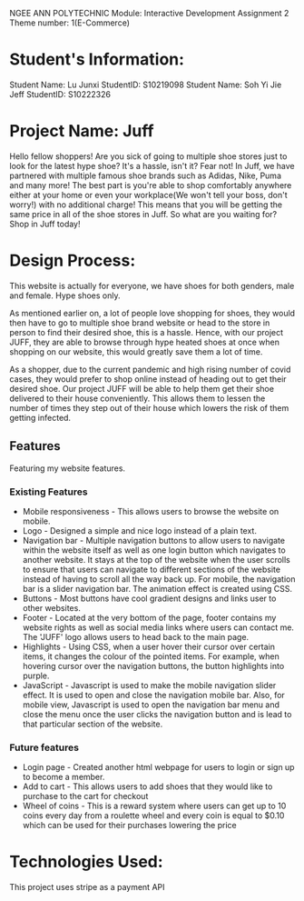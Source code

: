 NGEE ANN POLYTECHNIC
Module: Interactive Development
Assignment 2
Theme number: 1(E-Commerce)


# Student's Information:
Student Name: Lu Junxi
StudentID: S10219098
Student Name: Soh Yi Jie Jeff
StudentID: S10222326

# Project Name: Juff
Hello fellow shoppers! Are you sick of going to multiple shoe stores just to look for the latest hype shoe?
It's a hassle, isn't it? Fear not! In Juff, we have partnered with multiple famous shoe brands such as
Adidas, Nike, Puma and many more! The best part is you're able to shop comfortably anywhere either at
your home or even your workplace(We won't tell your boss, don't worry!) with no additional charge! This
means that you will be getting the same price in all of the shoe stores in Juff. So what are you
waiting for? Shop in Juff today!

# Design Process:
This website is actually for everyone, we have shoes for both genders, male and female. Hype shoes only.

As mentioned earlier on, a lot of people love shopping for shoes, they would then have to go to multiple
shoe brand website or head to the store in person to find their desired shoe, this is a hassle.
Hence, with our project JUFF, they are able to browse through hype heated shoes at once when shopping on
our website, this would greatly save them a lot of time.

As a shopper, due to the current pandemic and high rising number of covid cases, they would prefer to
shop online instead of heading out to get their desired shoe. Our project JUFF will be able to help them get their shoe delivered to their house conveniently. This allows them to lessen the number of times they step out of their house which lowers the risk of them getting infected.

## Features
Featuring my website features.
### Existing Features
- Mobile responsiveness - This allows users to browse the website on mobile.
- Logo - Designed a simple and nice logo instead of a plain text.
- Navigation bar - Multiple navigation buttons to allow users to navigate within the website itself as well as one login button which navigates to another website. It stays at the top of the website when the user scrolls to ensure that users can navigate to different sections of the website instead of having to scroll all the way back up. For mobile, the navigation bar is a slider navigation bar. The animation effect is created using CSS.
- Buttons - Most buttons have cool gradient designs and links user to other websites. 
- Footer - Located at the very bottom of the page, footer contains my website rights as well as social media links where users can contact me. The 'JUFF' logo allows users to head back to the main page.
- Highlights - Using CSS, when a user hover their cursor over certain items, it changes the colour of the pointed items. For example, when hovering cursor over the navigation buttons, the button highlights into purple.
- JavaScript - Javascript is used to make the mobile navigation slider effect. It is used to open and close the navigation mobile bar. Also, for mobile view, Javascript is used to open the navigation bar menu and close the menu once the user clicks the navigation button and is lead to that particular section of the website.
### Future features
- Login page - Created another html webpage for users to login or sign up to become a member.
- Add to cart - This allows users to add shoes that they would like to purchase to the cart for checkout
- Wheel of coins - This is a reward system where users can get up to 10 coins every day from a roulette wheel and every coin is equal to $0.10 which can be used for their purchases lowering the price
# Technologies Used:
This project uses stripe as a payment API
